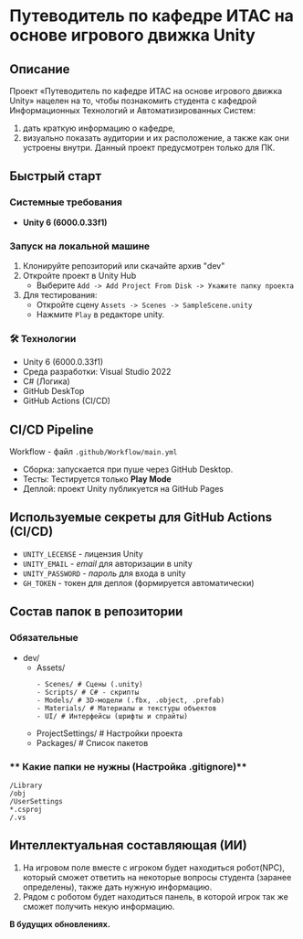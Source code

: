 # Путеводитель по кафедре ИТАС на основе игрового движка Unity

## Описание

Проект «Путеводитель по кафедре ИТАС на основе игрового движка Unity» нацелен на то, чтобы познакомить студента с кафедрой Информационных Технологий и Автоматизированных Систем:  
1.	дать краткую информацию о кафедре, 
2.	визуально показать аудитории и их расположение, а также как они устроены внутри.
Данный проект предусмотрен только для ПК.

## Быстрый старт

### Системные требования
- **Unity 6 (6000.0.33f1)**
  
### Запуск на локальной машине
1. Клонируйте репозиторий или скачайте архив "dev"
2. Откройте проект в Unity Hub
   * Выберите `Add -> Add Project From Disk -> Укажите папку проекта`
3. Для тестирования:
   * Откройте сцену `Assets -> Scenes -> SampleScene.unity`
   * Нажмите `Play` в редакторе unity.
     
### 🛠 Технологии
- Unity 6 (6000.0.33f1)
- Среда разработки: Visual Studio 2022
- C# (Логика)
- GitHub DeskTop
- GitHub Actions (CI/CD)

## CI/CD Pipeline
Workflow - файл `.github/Workflow/main.yml`
  * Сборка: запускается при пуше через GitHub Desktop.
  * Тесты: Тестируется только **Play Mode**
  * Деплой: проект Unity публикуется на GitHub Pages

## Используемые секреты для GitHub Actions (CI/CD)
 * `UNITY_LECENSE` - лицензия Unity
 * `UNITY_EMAIL` - *email* для авторизации в unity
 * `UNITY_PASSWORD` - *пароль* для входа в unity
 * `GH_TOKEN` - токен для деплоя (формируется автоматически)

## Состав папок в репозитории
### **Обязательные**
- dev/
  - Assets/
    ```
    - Scenes/ # Сцены (.unity)
    - Scripts/ # C# - скрипты
    - Models/ # 3D-модели (.fbx, .object, .prefab)
    - Materials/ # Материалы и текстуры объектов
    - UI/ # Интерфейсы (шрифты и спрайты)
    ```
  - ProjectSettings/ # Настройки проекта
  - Packages/ # Список пакетов
    
### ** Какие папки не нужны (Настройка .gitignore)**
```
/Library
/obj
/UserSettings
*.csproj
/.vs
```

## Интеллектуальная составляющая (ИИ)
1.	На игровом поле вместе с игроком будет находиться робот(NPC), который сможет ответить на некоторые вопросы студента (заранее определены), также дать нужную информацию.
2.	Рядом с роботом будет находиться панель, в которой игрок так же сможет получить некую информацию.

**В будущих обновлениях.**
